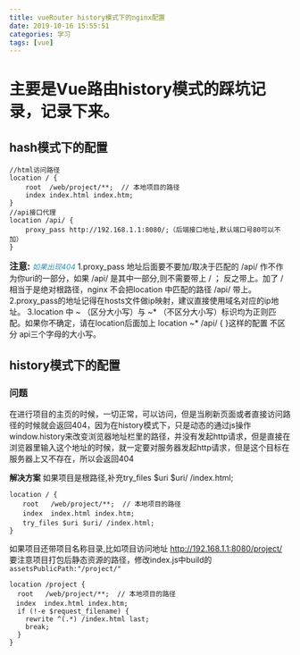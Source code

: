 ```yaml
---
title: vueRouter history模式下的nginx配置
date: 2019-10-16 15:55:51
categories: 学习
tags: [vue]
---
```

# 主要是Vue路由history模式的踩坑记录，记录下来。

## hash模式下的配置
```
//html访问路径
location / {
    root  /web/project/**;  // 本地项目的路径
    index index.html index.htm;
}
//api接口代理
location /api/ {
    proxy_pass http://192.168.1.1:8080/;（后端接口地址,默认端口号80可以不加）
}
```
<font size=3>**注意:**</font>
<font size=2 color=#2b91af>*如果出现404*</font>
1.proxy_pass 地址后面要不要加/取决于匹配的 /api/ 作不作为你uri的一部分，如果 /api/ 是其中一部分,则不需要带上 / ； 反之带上。加了 / 相当于是绝对根路径，nginx 不会把location 中匹配的路径 /api/ 带上。
2.proxy_pass的地址记得在hosts文件做ip映射，建议直接使用域名对应的ip地址。
3.location 中 ~ （区分大小写）与 ~* （不区分大小写）标识均为正则匹配。如果你不确定，请在location后面加上 location ~* /api/ { }这样的配置 不区分 api三个字母的大小写。

## history模式下的配置
### 问题
在进行项目的主页的时候，一切正常，可以访问，但是当刷新页面或者直接访问路径的时候就会返回404，因为在history模式下，只是动态的通过js操作window.history来改变浏览器地址栏里的路径，并没有发起http请求，但是直接在浏览器里输入这个地址的时候，就一定要对服务器发起http请求，但是这个目标在服务器上又不存在，所以会返回404

**解决方案**
如果项目是根路径,补充try_files $uri $uri/ /index.html;
```
location / {
　　root   /web/project/**;  // 本地项目的路径
　　index  index.html index.htm;
　　try_files $uri $uri/ /index.html;
}
```
如果项目还带项目名称目录,比如项目访问地址 http://192.168.1.1:8080/project/
要注意项目打包后静态资源的路径，修改index.js中build的`assetsPublicPath:"/project/"`
```
location /project {
  root   /web/project/**;  // 本地项目的路径
　index  index.html index.htm;
  if (!-e $request_filename) {
    rewrite ^(.*) /index.html last;
    break;
  }
}
```



